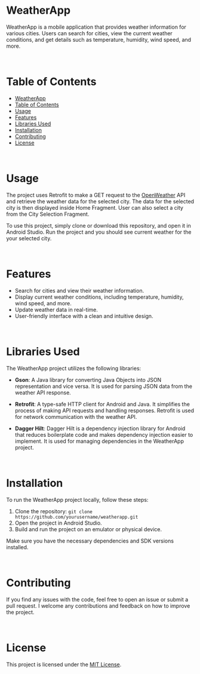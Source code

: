 # WeatherApp
 
WeatherApp is a mobile application that provides weather information for various cities. Users can search for cities, view the current weather conditions, and get details such as temperature, humidity, wind speed, and more.

<br>

# Table of Contents # 

- [WeatherApp](#weatherapp)
- [Table of Contents](#table-of-contents)
- [Usage](#usage)
- [Features](#features)
- [Libraries Used](#libraries-used)
- [Installation](#installation)
- [Contributing](#contributing)
- [License](#license)

<br>

# Usage
The project uses Retrofit to make a GET request to the [OpenWeather]([openweathermap.org/api](https://openweathermap.org/api)) API and retrieve the weather data for the selected city. The data for the selected city is then displayed inside Home Fragment. User can also select a city from the City Selection Fragment.

To use this project, simply clone or download this repository, and open it in Android Studio. Run the project and you should see current weather for the your selected city.

<br>

# Features

- Search for cities and view their weather information.
- Display current weather conditions, including temperature, humidity, wind speed, and more.
- Update weather data in real-time.
- User-friendly interface with a clean and intuitive design.

<br>

# Libraries Used

The WeatherApp project utilizes the following libraries:

- **Gson**: A Java library for converting Java Objects into JSON representation and vice versa. It is used for parsing JSON data from the weather API response.

- **Retrofit**: A type-safe HTTP client for Android and Java. It simplifies the process of making API requests and handling responses. Retrofit is used for network communication with the weather API.

- **Dagger Hilt**: Dagger Hilt is a dependency injection library for Android that reduces boilerplate code and makes dependency injection easier to implement. It is used for managing dependencies in the WeatherApp project.

<br>

# Installation

To run the WeatherApp project locally, follow these steps:

1. Clone the repository: `git clone https://github.com/yourusername/weatherapp.git`
2. Open the project in Android Studio.
3. Build and run the project on an emulator or physical device.

Make sure you have the necessary dependencies and SDK versions installed.

<br>

# Contributing
If you find any issues with the code, feel free to open an issue or submit a pull request. I welcome any contributions and feedback on how to improve the project.

<br>

# License

This project is licensed under the [MIT License](LICENSE).
